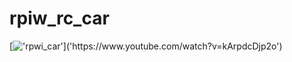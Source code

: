 # rpiw_rc_car  
[!['rpwi_car']('[rpiw_car_tmb.jpg](https://github.com/inunosinsi/rpiw_rc_car/assets/10287105/63421fc2-cf6b-470d-a841-47c78356e150)https://github.com/inunosinsi/rpiw_rc_car/assets/10287105/63421fc2-cf6b-470d-a841-47c78356e150')]('https://www.youtube.com/watch?v=kArpdcDjp2o')
